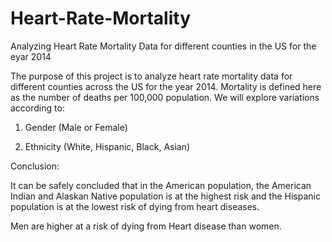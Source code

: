 # Heart-Rate-Mortality
Analyzing Heart Rate Mortality Data for different counties in the US for the eyar 2014

The purpose of this project is to analyze heart rate mortality data for different counties across the US for the year 2014. Mortality is defined here as the number of deaths per 100,000 population. We will explore variations according to:

1. Gender (Male or Female)

2. Ethnicity (White, Hispanic, Black, Asian)

Conclusion:

It can be safely concluded that in the American population, the American Indian and Alaskan Native population is at the highest risk and the Hispanic population is at the lowest risk of dying from heart diseases.

Men are higher at a risk of dying from Heart disease than women.
